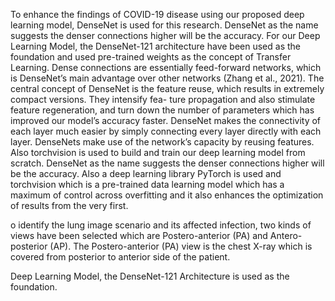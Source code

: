 
To enhance the findings of COVID-19 disease using our proposed deep learning model, DenseNet is used for this research. DenseNet as the name suggests the denser connections higher will be the accuracy. For our Deep Learning Model, the DenseNet-121 architecture have been used as the foundation and used pre-trained weights as the concept of Transfer Learning. Dense connections are essentially feed-forward networks, which is DenseNet’s main advantage over other networks (Zhang et al., 2021). The central concept of DenseNet is the feature reuse, which results in extremely compact versions. They intensify fea- ture propagation and also stimulate feature regeneration, and turn down the number of parameters which has improved our model’s accuracy faster. DenseNet makes the connectivity of each layer much easier by simply connecting every layer directly with each layer. DenseNets make use of the network’s capacity by reusing features. Also torchvision is used to build and train our deep learning model from scratch. DenseNet as the name suggests the denser connections higher will be the accuracy. Also a deep learning library PyTorch is used and torchvision which is a pre-trained data learning model which has a maximum of control across overfitting and it also enhances the optimization of results from the very first.


o identify the lung image scenario and its affected infection, two kinds of views have been selected which are Postero-anterior (PA) and Antero-posterior (AP). The Postero-anterior (PA) view is the chest X-ray which is covered from posterior to anterior side of the patient.




Deep Learning Model, the DenseNet-121 Architecture is used as the foundation.